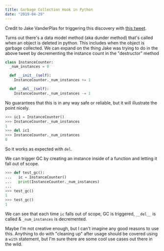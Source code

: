 ```yaml
---
title: Garbage Collection Hook in Python
date: "2019-04-29"
---
```


Credit to Jake VanderPlas for triggering this discovery with [this tweet](https://twitter.com/jakevdp/status/1120898594519650304).

Turns out there's a data model method (aka dunder method) that's called when an object is deleted in python. This includes when the object is garbage collected. We can expand on the thing Jake was trying to do in the above tweet by decrementing the instance count in the "destructor" method

```python
class InstanceCounter:
  _num_instances = 0

  def __init__(self):
    InstanceCounter._num_instances += 1

  def __del__(self):
    InstanceCounter._num_instances -= 1
```

No guarantees that this is in any way safe or reliable, but it will illustrate the point nicely.

```python
>>> ic1 = InstanceCounter()
>>> InstanceCounter._num_instances
1
>>> del ic1
>>> InstanceCounter._num_instances
0
```

So it works as expected with `del`.

We can trigger GC by creating an instance inside of a function and letting it fall out of scope.

```python
>>> def test_gc():
...   ic = InstanceCounter()
...   print(InstanceCounter._num_instances)
...
>>> test_gc()
1
>>> test_gc()
1
```

We can see that each time `ic` falls out of scope, GC is triggered, `__del__` is called & `_num_instances` is decremented.

Maybe I'm not creative enough, but I can't imagine any good reasons to use this. Anything to do with "cleaning up" after
usage should be covered using a `with` statement, but I'm sure there are some cool use cases out there in the wild.
